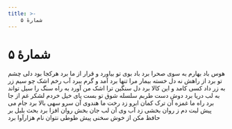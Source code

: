 ```yaml
---
title: >-
    شمارهٔ ۵
---
```

# شمارهٔ ۵

هوس باد بهارم به سوی صحرا برد
باد بوی تو بیاورد و قرار از ما برد 
هرکجا بود دلی چشم تو برد از راهش
نه دل خسته بیمار مرا تنها برد 
آمد و گرم ببرد آب رخم اشک چو سیم
زر به زر داد کسی کامد و این کالا برد 
دل سنگین ترا اشک من آورد به راه
 سنگ را سیل تواند به لب دریا برد 
دوش دست طربم سلسله شوق تو بست
پای خیل خردم لشکر غم از جا برد 
راه ما غمزه آن ترک کمان ابرو زد
 رخت ما هندوی آن سرو سهی بالا برد 
جام می پیش لبت دم ز روان بخشی زد
 آب وی آن لب جان بخش روان افزا برد 
بحث بلبل بر حافظ مکن از خوش سخنی
پیش طوطی نتوان نام هزارآوا برد
